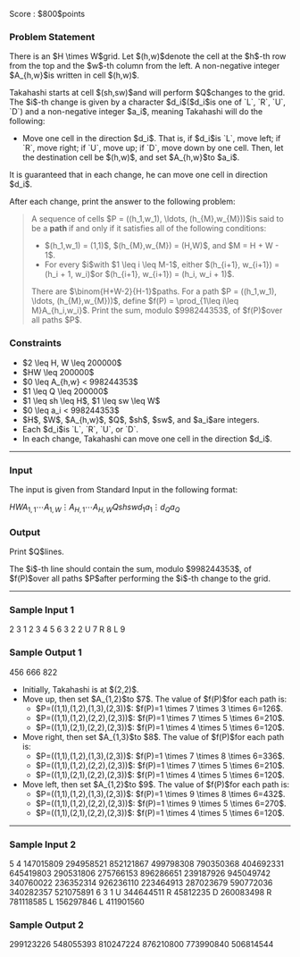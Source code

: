 
<div>

<span>

<span>

<p>
Score : $800$points
</p>

<div>

<section>

### **Problem Statement**

<p>
There is an $H \times W$grid. Let $(h,w)$denote the cell at the $h$-th row from the top and the $w$-th column from the left. A non-negative integer $A_{h,w}$is written in cell $(h,w)$.
</p>

<p>
Takahashi starts at cell $(sh,sw)$and will perform $Q$changes to the grid. The $i$-th change is given by a character $d_i$($d_i$is one of `L`, `R`, `U`, `D`) and a non-negative integer $a_i$, meaning Takahashi will do the following:
</p>

<ul>

<li>
Move one cell in the direction $d_i$. That is, if $d_i$is `L`, move left; if `R`, move right; if `U`, move up; if `D`, move down by one cell. Then, let the destination cell be $(h,w)$, and set $A_{h,w}$to $a_i$.
</li>

</ul>

<p>
It is guaranteed that in each change, he can move one cell in direction $d_i$.
</p>

<p>
After each change, print the answer to the following problem:
</p>

<blockquote>

<p>
A sequence of cells $P = ((h_1,w_1), \ldots, (h_{M},w_{M}))$is said to be a 
<strong>
path
</strong>
if and only if it satisfies all of the following conditions:
</p>

<ul>

<li>
$(h_1,w_1) = (1,1)$, $(h_{M},w_{M}) = (H,W)$, and $M = H + W - 1$.
</li>

<li>
For every $i$with $1 \leq i \leq M-1$, either $(h_{i+1}, w_{i+1}) = (h_i + 1, w_i)$or $(h_{i+1}, w_{i+1}) = (h_i, w_i + 1)$.
</li>

</ul>

<p>
There are $\binom{H+W-2}{H-1}$paths. For a path $P = ((h_1,w_1), \ldots, (h_{M},w_{M}))$, define $f(P) = \prod_{1\leq i\leq M}A_{h_i,w_i}$. Print the sum, modulo $998244353$, of $f(P)$over all paths $P$.
</p>

</blockquote>

</section>

</div>

<div>

<section>

### **Constraints**

<ul>

<li>
$2 \leq H, W \leq 200000$
</li>

<li>
$HW \leq 200000$
</li>

<li>
$0 \leq A_{h,w} < 998244353$
</li>

<li>
$1 \leq Q \leq 200000$
</li>

<li>
$1 \leq sh \leq H$, $1 \leq sw \leq W$
</li>

<li>
$0 \leq a_i < 998244353$
</li>

<li>
$H$, $W$, $A_{h,w}$, $Q$, $sh$, $sw$, and $a_i$are integers.
</li>

<li>
Each $d_i$is `L`, `R`, `U`, or `D`.
</li>

<li>
In each change, Takahashi can move one cell in the direction $d_i$.
</li>

</ul>

</section>

</div>

---

<div>

<div>

<section>

### **Input**

<p>
The input is given from Standard Input in the following format:
</p>

<div>

$H$$W$$A_{1,1}$$\cdots$$A_{1,W}$$\vdots$$A_{H,1}$$\cdots$$A_{H,W}$$Q$$sh$$sw$$d_1$$a_1$$\vdots$$d_Q$$a_Q$
</div>

</section>

</div>

<div>

<section>

### **Output**

<p>
Print $Q$lines.
</p>

<p>
The $i$-th line should contain the sum, modulo $998244353$, of $f(P)$over all paths $P$after performing the $i$-th change to the grid. 
</p>

</section>

</div>

</div>

---

<div>

<section>

### **Sample Input 1**

<div>

2 3
1 2 3
4 5 6
3 2 2
U 7
R 8
L 9

</div>

</section>

</div>

<div>

<section>

### **Sample Output 1**

<div>

456
666
822

</div>

<ul>

<li>
Initially, Takahashi is at $(2,2)$.
</li>

<li>
Move up, then set $A_{1,2}$to $7$. The value of $f(P)$for each path is:
<ul>

<li>
$P=((1,1),(1,2),(1,3),(2,3))$: $f(P)=1 \times 7 \times 3 \times 6=126$.
</li>

<li>
$P=((1,1),(1,2),(2,2),(2,3))$: $f(P)=1 \times 7 \times 5 \times 6=210$.
</li>

<li>
$P=((1,1),(2,1),(2,2),(2,3))$: $f(P)=1 \times 4 \times 5 \times 6=120$.
</li>

</ul>

</li>

<li>
Move right, then set $A_{1,3}$to $8$. The value of $f(P)$for each path is:
<ul>

<li>
$P=((1,1),(1,2),(1,3),(2,3))$: $f(P)=1 \times 7 \times 8 \times 6=336$.
</li>

<li>
$P=((1,1),(1,2),(2,2),(2,3))$: $f(P)=1 \times 7 \times 5 \times 6=210$.
</li>

<li>
$P=((1,1),(2,1),(2,2),(2,3))$: $f(P)=1 \times 4 \times 5 \times 6=120$.
</li>

</ul>

</li>

<li>
Move left, then set $A_{1,2}$to $9$. The value of $f(P)$for each path is:
<ul>

<li>
$P=((1,1),(1,2),(1,3),(2,3))$: $f(P)=1 \times 9 \times 8 \times 6=432$.
</li>

<li>
$P=((1,1),(1,2),(2,2),(2,3))$: $f(P)=1 \times 9 \times 5 \times 6=270$.
</li>

<li>
$P=((1,1),(2,1),(2,2),(2,3))$: $f(P)=1 \times 4 \times 5 \times 6=120$.
</li>

</ul>

</li>

</ul>

</section>

</div>

---

<div>

<section>

### **Sample Input 2**

<div>

5 4
147015809 294958521 852121867 499798308
790350368 404692331 645419803 290531806
275766153 896286651 239187926 945049742
340760022 236352314 926236110 223464913
287023679 590772036 340282357 521075891
6 3 1
U 344644511
R 45812235
D 260083498
R 781118585
L 156297846
L 411901560

</div>

</section>

</div>

<div>

<section>

### **Sample Output 2**

<div>

299123226
548055393
810247224
876210800
773990840
506814544

</div>

</section>

</div>

</span>

</span>

</div>
